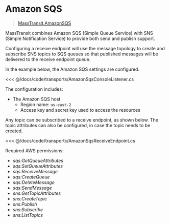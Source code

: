 # Amazon SQS

> [MassTransit.AmazonSQS](https://nuget.org/packages/MassTransit.AmazonSQS/)

MassTransit combines Amazon SQS (Simple Queue Service) with SNS (Simple Notification Service) to provide both send and publish support.

Configuring a receive endpoint will use the message topology to create and subscribe SNS topics to SQS queues so that published messages will be delivered to the receive endpoint queue.

In the example below, the Amazon SQS settings are configured.

<<< @/docs/code/transports/AmazonSqsConsoleListener.cs

The configuration includes:

* The Amazon SQS host
  - Region name: `us-east-2`
  - Access key and secret key used to access the resources

Any topic can be subscribed to a receive endpoint, as shown below. The topic attributes can also be configured, in case the topic needs to be created.

<<< @/docs/code/transports/AmazonSqsReceiveEndpoint.cs

Required AWS permissions:
* _sqs:GetQueueAttributes_
* _sqs:SetQueueAttributes_
* _sqs:ReceiveMessage_
* _sqs:CreateQueue_
* _sqs:DeleteMessage_
* _sqs:SendMessage_
* _sns:GetTopicAttributes_
* _sns:CreateTopic_
* _sns:Publish_
* _sns:Subscribe_
* _sns:ListTopics_
